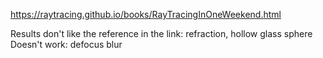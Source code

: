 https://raytracing.github.io/books/RayTracingInOneWeekend.html

Results don't like the reference in the link: refraction, hollow glass sphere  
Doesn't work: defocus blur
